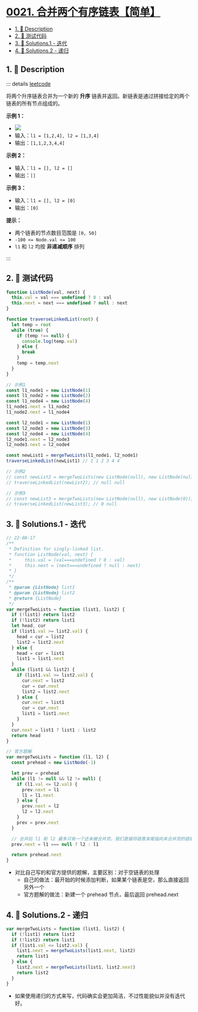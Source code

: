 # [0021. 合并两个有序链表【简单】](https://github.com/Tdahuyou/TNotes.leetcode/tree/main/notes/0021.%20%E5%90%88%E5%B9%B6%E4%B8%A4%E4%B8%AA%E6%9C%89%E5%BA%8F%E9%93%BE%E8%A1%A8%E3%80%90%E7%AE%80%E5%8D%95%E3%80%91)

<!-- region:toc -->

- [1. 📝 Description](#1--description)
- [2. 📒 测试代码](#2--测试代码)
- [3. 🎯 Solutions.1 - 迭代](#3--solutions1---迭代)
- [4. 🎯 Solutions.2 - 递归](#4--solutions2---递归)

<!-- endregion:toc -->

## 1. 📝 Description

::: details [leetcode](https://leetcode.cn/problems/merge-two-sorted-lists/)

将两个升序链表合并为一个新的 **升序** 链表并返回。新链表是通过拼接给定的两个链表的所有节点组成的。

**示例 1：**

- ![](https://cdn.jsdelivr.net/gh/Tdahuyou/imgs@main/2024-10-26-23-11-25.png)
- 输入：`l1 = [1,2,4], l2 = [1,3,4]`
- 输出：`[1,1,2,3,4,4]`

**示例 2：**

- 输入：`l1 = [], l2 = []`
- 输出：`[]`

**示例 3：**

- 输入：`l1 = [], l2 = [0]`
- 输出：`[0]`

**提示：**

- 两个链表的节点数目范围是 `[0, 50]`
- `-100 <= Node.val <= 100`
- `l1` 和 `l2` 均按 **非递减顺序** 排列

:::

## 2. 📒 测试代码

```js
function ListNode(val, next) {
  this.val = val === undefined ? 0 : val
  this.next = next === undefined ? null : next
}

function traverseLinkedList(root) {
  let temp = root
  while (true) {
    if (temp !== null) {
      console.log(temp.val)
    } else {
      break
    }
    temp = temp.next
  }
}

// 示例1
const l1_node1 = new ListNode(1)
const l1_node2 = new ListNode(2)
const l1_node4 = new ListNode(4)
l1_node1.next = l1_node2
l1_node2.next = l1_node4

const l2_node1 = new ListNode(1)
const l2_node3 = new ListNode(3)
const l2_node4 = new ListNode(4)
l2_node1.next = l2_node3
l2_node3.next = l2_node4

const newList1 = mergeTwoLists(l1_node1, l2_node1)
traverseLinkedList(newList1) // 1 1 2 3 4 4

// 示例2
// const newList2 = mergeTwoLists(new ListNode(null), new ListNode(null));
// traverseLinkedList(newList2); // null null

// 示例3
// const newList3 = mergeTwoLists(new ListNode(null), new ListNode(0));
// traverseLinkedList(newList3); // 0 null
```

## 3. 🎯 Solutions.1 - 迭代

```js
// 22-08-17
/**
 * Definition for singly-linked list.
 * function ListNode(val, next) {
 *     this.val = (val===undefined ? 0 : val)
 *     this.next = (next===undefined ? null : next)
 * }
 */
/**
 * @param {ListNode} list1
 * @param {ListNode} list2
 * @return {ListNode}
 */
var mergeTwoLists = function (list1, list2) {
  if (!list1) return list2
  if (!list2) return list1
  let head, cur
  if (list1.val >= list2.val) {
    head = cur = list2
    list2 = list2.next
  } else {
    head = cur = list1
    list1 = list1.next
  }
  while (list1 && list2) {
    if (list1.val >= list2.val) {
      cur.next = list2
      cur = cur.next
      list2 = list2.next
    } else {
      cur.next = list1
      cur = cur.next
      list1 = list1.next
    }
  }
  cur.next = list1 ? list1 : list2
  return head
}
```

```js
// 官方题解
var mergeTwoLists = function (l1, l2) {
  const prehead = new ListNode(-1)

  let prev = prehead
  while (l1 != null && l2 != null) {
    if (l1.val <= l2.val) {
      prev.next = l1
      l1 = l1.next
    } else {
      prev.next = l2
      l2 = l2.next
    }
    prev = prev.next
  }

  // 合并后 l1 和 l2 最多只有一个还未被合并完，我们直接将链表末尾指向未合并完的链表即可
  prev.next = l1 === null ? l2 : l1

  return prehead.next
}
```

- 对比自己写的和官方提供的题解，主要区别：对于空链表的处理
  - 自己的做法：最开始的时候添加判断，如果某个链表是空，那么直接返回另外一个
  - 官方题解的做法：新建一个 prehead 节点，最后返回 prehead.next

## 4. 🎯 Solutions.2 - 递归

```js
var mergeTwoLists = function (list1, list2) {
  if (!list1) return list2
  if (!list2) return list1
  if (list1.val <= list2.val) {
    list1.next = mergeTwoLists(list1.next, list2)
    return list1
  } else {
    list2.next = mergeTwoLists(list1, list2.next)
    return list2
  }
}
```

- 如果使用递归的方式来写，代码确实会更加简洁，不过性能貌似并没有迭代好。

